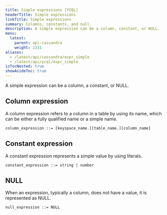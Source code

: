 ```yaml
---
title: Simple expressions [YCQL]
headerTitle: Simple expressions
linkTitle: Simple expressions
summary: Columns, constants, and null.
description: A simple expression can be a column, constant, or NULL.
menu:
  latest:
    parent: api-cassandra
    weight: 1331
aliases:
  - /latest/api/cassandra/expr_simple
  - /latest/api/ycql/expr_simple
isTocNested: true
showAsideToc: true
---
```


A simple expression can be a column, a constant, or NULL.

## Column expression

A column expression refers to a column in a table by using its name, which can be either a fully qualified name or a simple name.  

```
column_expression ::= [keyspace_name.][table_name.][column_name]
```

## Constant expression

A constant expression represents a simple value by using literals.

```
constant_expression ::= string | number
```

## NULL

When an expression, typically a column, does not have a value, it is represented as NULL.

```
null_expression ::= NULL
```

